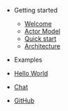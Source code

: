 
* Getting started
  * [Welcome](README.md)
  * [Actor Model](site/ActorModel.md)
  * [Quick start](site/quickstart.md)
  * [Architecture](site/architecture.md)

* Examples
 * [Hello World](examples/helloworld.md)

* [Chat](https://gitter.im/M-Lambda/Actor)
 
* [GitHub](https://github.com/RoyGI/MLambda)

 
 
